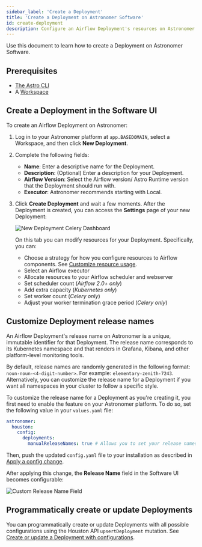 ```yaml
---
sidebar_label: 'Create a Deployment'
title: 'Create a Deployment on Astronomer Software'
id: create-deployment
description: Configure an Airflow Deployment's resources on Astronomer Software.
---
```


Use this document to learn how to create a Deployment on Astronomer Software.

## Prerequisites

- [The Astro CLI](https://docs.astronomer.io/astro/cli/install-cli)
- A [Workspace](manage-workspaces.md)

## Create a Deployment in the Software UI

To create an Airflow Deployment on Astronomer:

1. Log in to your Astronomer platform at `app.BASEDOMAIN`, select a Workspace, and then click **New Deployment**.
2. Complete the following fields:

    - **Name**: Enter a descriptive name for the Deployment.
    - **Description**: (Optional) Enter a description for your Deployment. 
    - **Airflow Version**: Select the Airflow version/ Astro Runtime version that the Deployment should run with.
    - **Executor**: Astronomer recommends starting with Local.

3. Click **Create Deployment** and wait a few moments. After the Deployment is created, you can access the **Settings** page of your new Deployment:

   ![New Deployment Celery Dashboard](/img/software/v0.23-new_deployment-dashboard.png)

    On this tab you can modify resources for your Deployment. Specifically, you can:

    - Choose a strategy for how you configure resources to Airflow components. See [Customize resource usage](customize-resource-usage.md).
    - Select an Airflow executor
    - Allocate resources to your Airflow scheduler and webserver
    - Set scheduler count (_Airflow 2.0+ only_)
    - Add extra capacity (_Kubernetes only_)
    - Set worker count (_Celery only_)
    - Adjust your worker termination grace period (_Celery only_)

## Customize Deployment release names

An Airflow Deployment's release name on Astronomer is a unique, immutable identifier for that Deployment. The release name corresponds to its Kubernetes namespace and that renders in Grafana, Kibana, and other platform-level monitoring tools. 

By default, release names are randomly generated in the following format: `noun-noun-<4-digit-number>`. For example: `elementary-zenith-7243`. Alternatively, you can customize the release name for a Deployment if you want all namespaces in your cluster to follow a specific style.

To customize the release name for a Deployment as you're creating it, you first need to enable the feature on your Astronomer platform. To do so, set the following value in your `values.yaml` file:

```yaml
astronomer:
  houston:
    config:
      deployments:
        manualReleaseNames: true # Allows you to set your release names
```

Then, push the updated `config.yaml` file to your installation as described in [Apply a config change](apply-platform-config.md).

After applying this change, the **Release Name** field in the Software UI becomes configurable:

![Custom Release Name Field](/img/software/custom-release-name.png)

## Programmatically create or update Deployments

You can programmatically create or update Deployments with all possible configurations using the Houston API `upsertDeployment` mutation. See [Create or update a Deployment with configurations](houston-api.md#create-or-update-a-deployment-with-configurations).
